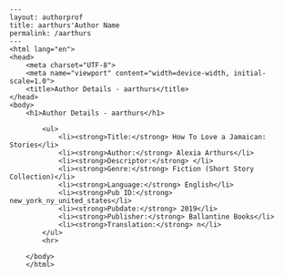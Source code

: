 
    ---
    layout: authorprof
    title: aarthurs'Author Name 
    permalink: /aarthurs
    ---
    <html lang="en">
    <head>
        <meta charset="UTF-8">
        <meta name="viewport" content="width=device-width, initial-scale=1.0">
        <title>Author Details - aarthurs</title>
    </head>
    <body>
        <h1>Author Details - aarthurs</h1>
        
            <ul>
                <li><strong>Title:</strong> How To Love a Jamaican: Stories</li>
                <li><strong>Author:</strong> Alexia Arthurs</li>
                <li><strong>Descriptor:</strong> </li>
                <li><strong>Genre:</strong> Fiction (Short Story Collection)</li>
                <li><strong>Language:</strong> English</li>
                <li><strong>Pub ID:</strong> new_york_ny_united_states</li>
                <li><strong>Pubdate:</strong> 2019</li>
                <li><strong>Publisher:</strong> Ballantine Books</li>
                <li><strong>Translation:</strong> n</li>
            </ul>
            <hr>
            
        </body>
        </html>
        